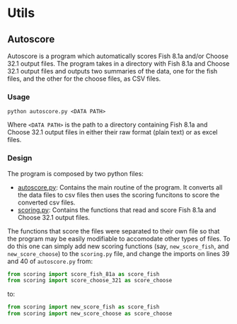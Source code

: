 # Utils

## Autoscore

Autoscore is a program which automatically scores Fish 8.1a 
and/or Choose 32.1 output files. The program takes in a directory with
Fish 8.1a and Choose 32.1 output files and outputs two summaries of the
data, one for the fish files, and the other for the choose files, as CSV
files.

### Usage

```
python autoscore.py <DATA PATH>
```

Where `<DATA PATH>` is the path to a directory containing Fish 8.1a and
Choose 32.1 output files in either their raw format (plain text) or as
excel files.

### Design
The program is composed by two python files:

- [autoscore.py](../utils/autoscore.py): Contains the main
routine of the program. It converts all the data files to csv files
then uses the scoring funcitons to score the converted csv files.
- [scoring.py](../utils/scoring.py): Contains the functions
that read and score Fish 8.1a and Choose 32.1 output files.

The functions that score the files were separated to their own file
so that the program may be easily modifiable to accomodate other
types of files. To do this one can simply add new scoring functions
(say, `new_score_fish`, and `new_score_choose`) to the `scoring.py` file, 
and change the imports on lines 39 and 40 of `autoscore.py` from:

```python
from scoring import score_fish_81a as score_fish
from scoring import score_choose_321 as score_choose
```

to:

```python
from scoring import new_score_fish as score_fish
from scoring import new_score_choose as score_choose
```
